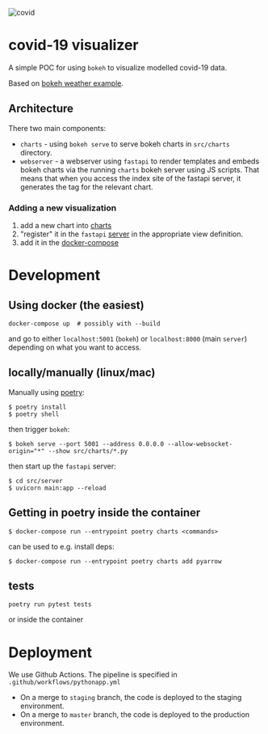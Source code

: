 ![covid](https://github.com/epidemics/covid/workflows/covid/badge.svg)

# covid-19 visualizer
A simple POC for using `bokeh` to visualize modelled covid-19 data. 

Based on [bokeh weather example](https://github.com/bokeh/bokeh/tree/master/examples/app/weather).

## Architecture
There two main components:

* `charts` - using `bokeh serve` to serve bokeh charts
  in `src/charts` directory.
* `webserver` - a webserver using `fastapi` to render templates and embeds
  bokeh charts via the running `charts` bokeh server using JS scripts. That means that when you access the index site
  of the fastapi server, it generates the tag for the relevant chart. 

### Adding a new visualization
1. add a new chart into [charts](https://github.com/epidemics/covid/tree/master/src/charts)
2. "register" it in the `fastapi` [server](https://github.com/epidemics/covid/blob/master/src/server/main.py#L19) in the appropriate view definition.
3. add it in the [docker-compose](https://github.com/epidemics/covid/blob/master/docker-compose.yaml#L22)

# Development
## Using docker (the easiest) 
```
docker-compose up  # possibly with --build
```
and go to either `localhost:5001` (`bokeh`) or `localhost:8000` (main `server`) depending on what you want to access.

## locally/manually (linux/mac)
Manually using [poetry](https://python-poetry.org/docs/#installation):
```
$ poetry install
$ poetry shell
```

then trigger `bokeh`:
```
$ bokeh serve --port 5001 --address 0.0.0.0 --allow-websocket-origin="*" --show src/charts/*.py
```

then start up the `fastapi` server:
```
$ cd src/server
$ uvicorn main:app --reload
```

## Getting in poetry inside the container
```
$ docker-compose run --entrypoint poetry charts <commands> 
```

can be used to e.g. install deps:
```
$ docker-compose run --entrypoint poetry charts add pyarrow 
```

## tests
```
poetry run pytest tests
```
or inside the container

# Deployment
We use Github Actions. The pipeline is specified in `.github/workflows/pythonapp.yml`

* On a merge to `staging` branch, the code is deployed to the staging environment.
* On a merge to `master` branch, the code is deployed to the production environment.